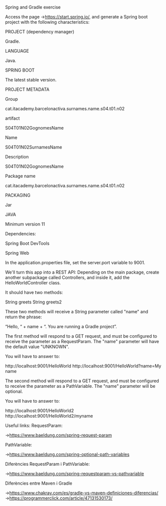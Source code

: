Spring and Gradle exercise



Access the page ->https://start.spring.io/, and generate a Spring boot project with the following characteristics:

PROJECT (dependency manager)

Gradle.

LANGUAGE

Java.

SPRING BOOT

The latest stable version.

PROJECT METADATA

Group

cat.itacademy.barcelonactiva.surnames.name.s04.t01.n02

artifact

S04T01N02GognomesName

Name

S04T01N02SurnamesName

Description

S04T01N02GognomesName

Package name

cat.itacademy.barcelonactiva.surnames.name.s04.t01.n02

PACKAGING

Jar

JAVA

Minimum version 11 

Dependencies:

Spring Boot DevTools

Spring Web


In the application.properties file, set the server.port variable to 9001.


We'll turn this app into a REST API:
Depending on the main package, create another subpackage called Controllers, and inside it, add the HelloWorldController class.

It should have two methods:

String greets
String greets2


These two methods will receive a String parameter called "name" and return the phrase:

“Hello, “ + name + “. You are running a Gradle project”.

The first method will respond to a GET request, and must be configured to receive the parameter as a RequestParam. The "name" parameter will have the default value "UNKNOWN".

You will have to answer to:

http://localhost:9001/HelloWorld
http://localhost:9001/HelloWorld?name=My name
 

The second method will respond to a GET request, and must be configured to receive the parameter as a PathVariable. The "name" parameter will be optional.

You will have to answer to:

http://localhost:9001/HelloWorld2
http://localhost:9001/HelloWorld2/myname


Useful links:
RequestParam:

->https://www.baeldung.com/spring-request-param


PathVariable:

->https://www.baeldung.com/spring-optional-path-variables


Diferències RequestParam i PathVariable:

->https://www.baeldung.com/spring-requestparam-vs-pathvariable


Diferències entre Maven i Gradle

->https://www.chakray.com/es/gradle-vs-maven-definiciones-diferencias/ ->https://programmerclick.com/article/47131530173/
